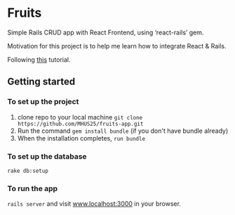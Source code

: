 # Fruits

Simple Rails CRUD app with React Frontend, using ‘react-rails’ gem.

Motivation for this project is to help me learn how to integrate React & Rails.

Following [this](https://medium.com/quick-code/simple-rails-crud-app-with-react-frontend-using-react-rails-gem-b708b89a9419) tutorial.

## Getting started

### To set up the project

1. clone repo to your local machine `git clone https://github.com/MHUS25/fruits-app.git`
2. Run the command `gem install bundle` (if you don't have bundle already)
3. When the installation completes, `run bundle`

### To set up the database

`rake db:setup`

### To run the app

`rails server` and visit www.localhost:3000 in your browser.
